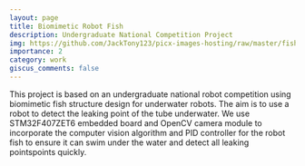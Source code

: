 ```yaml
---
layout: page
title: Biomimetic Robot Fish
description: Undergraduate National Competition Project
img: https://github.com/JackTony123/picx-images-hosting/raw/master/fishbenke.13ln2ze98z.webp
importance: 2
category: work
giscus_comments: false
---
```


This project is based on an undergraduate national robot competition using biomimetic fish structure design for underwater robots. The aim is to use a robot to detect the leaking point of the tube underwater. We use STM32F407ZET6 embedded board and OpenCV camera module to incorporate the computer vision algorithm and PID controller for the robot fish to ensure it can swim under the water and detect all leaking pointspoints quickly.
